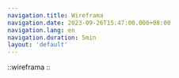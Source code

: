 ```yaml
---
navigation.title: Wireframa
navigation.date: 2023-09-26T15:47:00.000+08:00
navigation.lang: en
navigation.duration: 5min
layout: 'default'
---
```


::wireframa
::

<br />
